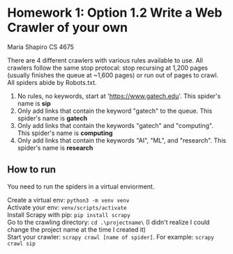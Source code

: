 # Homework 1: Option 1.2 Write a Web Crawler of your own
Maria Shapiro CS 4675


There are 4 different crawlers with various rules available to use. All crawlers follow the same stop protocal: stop recursing at 1,200 pages (usually finishes the queue at ~1,600 pages) or run out of pages to crawl. All spiders abide by Robots.txt. 

1. No rules, no keywords, start at 'https://www.gatech.edu'. This spider's name is **sip**
2. Only add links that contain the keyword "gatech" to the queue. This spider's name is **gatech**
3. Only add links that contain the keywords "gatech" and "computing". This spider's name is **computing**
4. Only add links that contain the keywords "AI", "ML", and "research". This spider's name is **research**


<h2>How to run</h2>  
You need to run the spiders in a virtual enviorment. 
  
Create a virtual env: `python3 -m venv venv`  
Activate your env: `venv/scripts/activate`  
Install Scrapy with pip: `pip install scrapy`   
Go to the crawling directory: `cd .\projectname\` (I didn't realize I could change the project name at the time I created it)  
Start your crawler: `scrapy crawl [name of spider]`. For example: `scrapy crawl sip`
